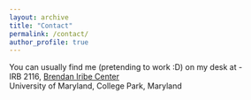 ```yaml
---
layout: archive
title: "Contact"
permalink: /contact/
author_profile: true
---
```


You can usually find me (pretending to work :D) on my desk at - <br>
IRB 2116,  [Brendan Iribe Center](https://iribe.umd.edu/) <br>
University of Maryland, College Park, Maryland
